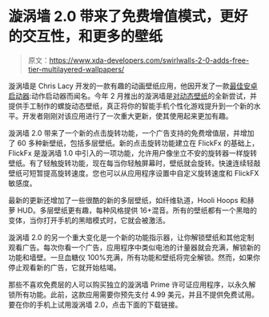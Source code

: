 # 漩涡墙 2.0 带来了免费增值模式，更好的交互性，和更多的壁纸

> 原文：<https://www.xda-developers.com/swirlwalls-2-0-adds-free-tier-multilayered-wallpapers/>

漩涡墙是 Chris Lacy 开发的一款有趣的动画壁纸应用，他因开发了一款[最佳安卓启动器](https://www.xda-developers.com/best-android-launchers/):动作启动器而闻名。今年 2 月推出的漩涡墙是[对动态壁纸](https://www.xda-developers.com/swirlwalls-interactive-live-wallpapers-android/)的全新尝试，并提供手工制作的螺旋动态壁纸，真正将你的智能手机个性化游戏提升到一个新的水平。开发者刚刚对该应用进行了一次重大更新，使其使用起来更加有趣。

漩涡墙 2.0 带来了一个新的点击旋转功能，一个广告支持的免费增值层，并增加了 60 多种新壁纸，包括多层壁纸。新的点击旋转功能建立在 FlickFx 的基础上，FlickFx 是漩涡墙 1.0 中引入的一项功能，允许用户像坐立不安的旋转器一样旋转壁纸。有了轻触旋转功能，现在每当你轻触屏幕时，壁纸就会旋转。快速连续轻敲壁纸可短暂提高旋转速度。您也可以从应用程序设置中自定义旋转速度和 FlickFX 敏感度。

最新的更新还增加了一些很酷的新的多层壁纸，如纤维轨道，Hooli Hoops 和赫萝 HUD。多层壁纸更有趣，每种风格提供 16+混音。所有的壁纸都有一个黑暗的变体，当你打开手机的黑暗模式时，它就会被激活。

漩涡墙 2.0 的另一个重大变化是一个新的功能指示器，让你解锁壁纸和其他定制观看广告。每次你看一个广告，应用程序中类似电池的计量器就会充满，解锁新的功能和墙壁。一旦血糖仪 100%充满，所有功能和壁纸将完全解锁。然而，如果你停止观看新的广告，它就开始枯竭。

那些不喜欢免费层的人可以购买独立的漩涡墙 Prime 许可证应用程序，以永久解锁所有功能。此前，这款应用需要你预先支付 4.99 美元，并且不提供免费试用。要在你的手机上试用漩涡墙 2.0，点击下面的下载链接。
